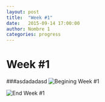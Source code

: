 ```yaml
---
layout: post
title:  "Week #1"
date:   2015-09-14 17:00:00
author: Nombre 1
categories: progress
---
```


# Week #1
###asdadadasd
![Begining Week #1]({{site.baseurl}}/assets/week-progress/w1-begin.png)

![End Week #1]({{site.baseurl}}/assets/week-progress/w1-end.png)
